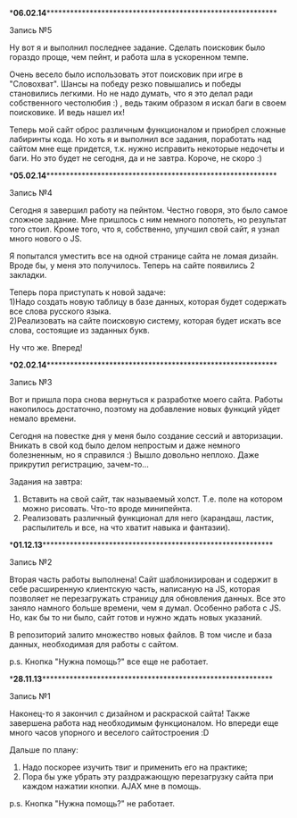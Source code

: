\***06.02.14*************************************************************

Запись №5

Ну вот я и выполнил последнее задание. Сделать поисковик было гораздо проще,
чем пейнт, и работа шла в ускоренном темпе.

Очень весело было использовать этот поисковик при игре в "Словохват".
Шансы на победу резко повышались и победы становились легкими.
Но не надо думать, что я это делал ради собственного честолюбия :) , ведь
таким образом я искал баги в своем поисковике. И ведь нашел их!

Теперь мой сайт оброс различным функционалом и приобрел сложные лабиринты кода.
Но хоть я и выполнил все задания, поработать над сайтом мне еще придется,
т.к. нужно исправить некоторые недочеты и баги. Но это будет не сегодня, да и не
завтра. Короче, не скоро :)

\***05.02.14*************************************************************

Запись №4

Сегодня я завершил работу на пейнтом. Честно говоря, это было самое сложное
задание. Мне пришлось с ним немного попотеть, но результат того стоил.
Кроме того, что я, собственно, улучшил свой сайт, я узнал много нового о JS.

Я попытался уместить все на одной странице сайта не ломая дизайн.
Вроде бы, у меня это получилось. Теперь на сайте появились 2 закладки.

Теперь пора приступать к новой задаче:<br/>
1)Надо создать новую таблицу в базе данных, которая будет содержать все 
слова русского языка. <br/>
2)Реализовать на сайте поисковую систему, которая будет искать все слова,
состоящие из заданных букв. <br/>

Ну что же. Вперед!

\***02.02.14*************************************************************

Запись №3

Вот и пришла пора снова вернуться к разработке моего сайта. Работы 
накопилось достаточно, поэтому на добавление новых функций уйдет немало
времени.

Сегодня на повестке дня у меня было создание сессий и авторизации.
Вникать в свой код было делом непростым и даже немного болезненным, но я 
справился :) Вышло довольно неплохо. Даже прикрутил регистрацию, 
зачем-то...

Задания на завтра:<br/>
1) Вставить на свой сайт, так называемый холст. Т.е. поле на котором
можно рисовать. Что-то вроде минипейнта.<br/>
2) Реализовать различный функционал для него (карандаш, ластик, 
распылитель и все, на что хватит навыка и фантазии).


\***01.12.13*************************************************************

Запись №2

Вторая часть работы выполнена! Сайт шаблонизирован и содержит в себе
расширенную клиентскую часть, написаную на JS, которая позволяет не 
перезагружать страницу для обновления данных. Все это заняло намного
больше времени, чем я думал. Особенно работа с JS. Но, как бы то ни было,
сайт готов и нужно ждать новых указаний.

В репозиторий залито множество новых файлов. В том числе и база данных,
необходимая для работы с сайтом.

p.s. Кнопка "Нужна помощь?" все еще не работает.

\***28.11.13*************************************************************

Запись №1

Наконец-то я закончил с дизайном и раскраской сайта! Также завершена
работа над необходимым функционалом. Но впереди еще много часов упорного
и веселого сайтостроения :D </p>
Дальше по плану:<br/>
1) Надо поскорее изучить твиг и применить его на практике; <br/>
2) Пора бы уже убрать эту раздражающую перезагрузку сайта при каждом
нажатии кнопки. AJAX мне в помощь.
    
p.s. Кнопка "Нужна помощь?" не работает.

